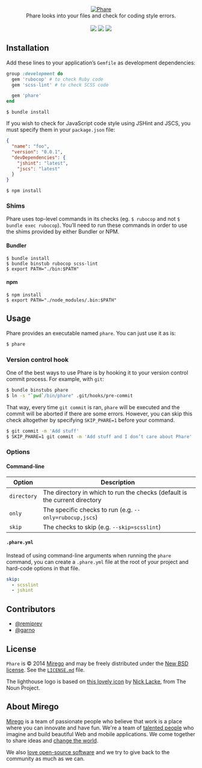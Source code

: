 <p align="center">
  <a href="https://github.com/mirego/phare">
    <img src="http://i.imgur.com/9Pa2RgE.png" alt="Phare" />
  </a>
  <br />
  Phare looks into your files and check for coding style errors.
  <br /><br />
  <a href="https://rubygems.org/gems/phare"><img src="http://img.shields.io/gem/v/phare.svg" /></a>
  <a href="https://travis-ci.org/mirego/phare"><img src="http://img.shields.io/travis/mirego/phare.svg" /></a>
  <a href="https://codeclimate.com/github/mirego/phare"><img src="http://img.shields.io/codeclimate/github/mirego/phare.svg" /></a>
</p>

## Installation

Add these lines to your application’s `Gemfile` as development dependencies:

```ruby
group :development do
  gem 'rubocop' # to check Ruby code
  gem 'scss-lint' # to check SCSS code

  gem 'phare'
end
```

```shell
$ bundle install
```

If you wish to check for JavaScript code style using JSHint and JSCS, you must
specify them in your `package.json` file:

```json
{
  "name": "foo",
  "version": "0.0.1",
  "devDependencies": {
    "jshint": "latest",
    "jscs": "latest"
  }
}
```

```shell
$ npm install
```

### Shims

Phare uses top-level commands in its checks (eg. `$ rubocop` and not `$ bundle exec rubocop`).
You’ll need to run these commands in order to use the shims provided by either
Bundler or NPM.

#### Bundler

```shell
$ bundle install
$ bundle binstub rubocop scss-lint
$ export PATH="./bin:$PATH"
```

#### npm

```shell
$ npm install
$ export PATH="./node_modules/.bin:$PATH"
```

## Usage

Phare provides an executable named `phare`. You can just use it as is:

```bash
$ phare
```

### Version control hook

One of the best ways to use Phare is by hooking it to your version control
commit process. For example, with `git`:

```bash
$ bundle binstubs phare
$ ln -s "`pwd`/bin/phare" .git/hooks/pre-commit
```

That way, every time `git commit` is ran, `phare` will be executed and the
commit will be aborted if there are some errors. However, you can skip this
check altogether by specifying `SKIP_PHARE=1` before your command.

```bash
$ git commit -m 'Add stuff'
$ SKIP_PHARE=1 git commit -m 'Add stuff and I don’t care about Phare'
```

### Options

#### Command-line

| Option      | Description
|-------------|-------------------------------------------------------------------------------------------------------------------------
| `directory` | The directory in which to run the checks (default is the current directory
| `only`      | The specific checks to run (e.g. `--only=rubocup,jscs`)
| `skip`      | The checks to skip (e.g. `--skip=scsslint`)

#### `.phare.yml`

Instead of using command-line arguments when running the `phare` command, you
can create a `.phare.yml` file at the root of your project and hard-code options
in that file.

```yaml
skip:
  - scsslint
  - jshint
```

## Contributors

* [@remiprev](https://github.com/remiprev)
* [@garno](https://github.com/garno)

## License

`Phare` is © 2014 [Mirego](http://www.mirego.com) and may be freely distributed under the [New BSD license](http://opensource.org/licenses/BSD-3-Clause).  See the [`LICENSE.md`](https://github.com/mirego/phare/blob/master/LICENSE.md) file.

The lighthouse logo is based on [this lovely icon](http://thenounproject.com/term/lighthouse/11608/) by [Nick Lacke](http://thenounproject.com/nicklacke), from The Noun Project.

## About Mirego

[Mirego](http://mirego.com) is a team of passionate people who believe that work is a place where you can innovate and have fun. We're a team of [talented people](http://life.mirego.com) who imagine and build beautiful Web and mobile applications. We come together to share ideas and [change the world](http://mirego.org).

We also [love open-source software](http://open.mirego.com) and we try to give back to the community as much as we can.
